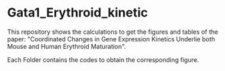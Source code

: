 # Gata1_Erythroid_kinetic
This repository shows the calculations to get the figures and tables of the paper:
"Coordinated Changes in Gene Expression Kinetics Underlie both Mouse and Human Erythroid Maturation".

Each Folder contains the codes to obtain the corresponding figure.

